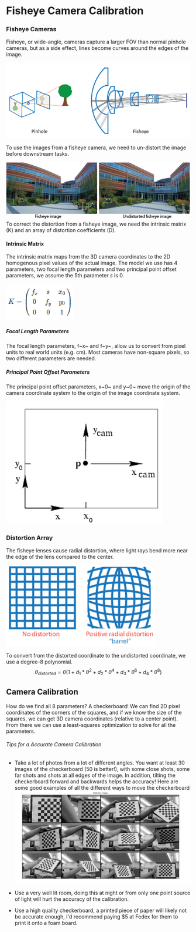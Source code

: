 # Fisheye Camera Calibration

### Fisheye Cameras

Fisheye, or wide-angle, cameras capture a larger FOV than normal pinhole cameras, but as a side effect, lines become curves around the edges of the image.  

![<img src="Images\transformation.PNG" alt="transformation" style="zoom:30%;" />](Images\pinhole_fisheye.png)

To use the images from a fisheye camera, we need to un-distort the image before downstream tasks. 

<img src="Images/fisheyebeforeafter.png" style="zoom:120%;" />
To correct the distortion from a fisheye image, we need the  intrinsic matrix (K) and an array of distortion coefficients (D). 

#### Intrinsic Matrix

The intrinsic matrix maps from the 3D camera coordinates to the 2D homogenous pixel values of the actual image.  The model we use has 4 parameters, two focal length parameters and two principal point offset parameters, we assume the 5th parameter *s* is 0.

![instrinsic](Images\instrinsic.PNG)

##### Focal Length Parameters

The focal length parameters, f~x~ and f~y~, allow us to convert from pixel units to real world units (e.g. cm). Most cameras have non-square pixels, so two different parameters are needed. 

##### Principal Point Offset Parameters

The principal point offset parameters, x~0~ and y~0~ move the origin of the camera coordinate system to the origin of the image coordinate system.

![pp_offset](Images\pp_offset.PNG)

### Distortion Array

The fisheye lenses cause radial distortion, where light rays bend more near the edge of the lens compared to the center. 

<img src="Images\distortion.PNG" alt="distortion" style="zoom:130%;" />

To convert from the distorted coordinate to the undistorted coordinate, we use a degree-8 polynomial. 
$$
θ_{distorted} = θ(1 + d_1 * θ^2 + d_2 * θ^4 + d_3 * θ^6 + d_4 * θ^8)
$$




## Camera Calibration

How do we find all 8 parameters? A checkerboard! We can find 2D pixel coordinates of the corners of the squares, and if we know the size of the squares, we can get 3D camera coordinates (relative to a center point). From there we can use a least-squares optimization to solve for all the parameters. 

######  Tips for a Accurate Camera Calibration

- Take a lot of photos from a lot of different angles. You want at least 30 images of the checkerboard (50 is better!), with some close shots, some far shots and shots at all edges of the image. In addition, tilting the checkerboard forward and backwards helps the accuracy! Here are some good examples of all the different ways to move the checkerboard![checkerboard_examples](Images\checkerboard_examples.png)

- Use a very well lit room, doing this at night or from only one point source of light will hurt the accuracy of the calibration.
- Use a high quality checkerboard, a printed piece of paper will likely not be accurate enough, I'd recommend paying $5 at Fedex for them to print it onto a foam board.

